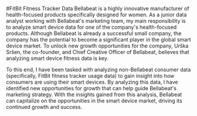 #FitBit Fitness Tracker Data
Bellabeat is a highly innovative manufacturer of health-focused products specifically designed for women. As a junior data analyst working with Bellabeat's marketing team, my main responsibility is to analyze smart device data for one of the company's health-focused products. Although Bellabeat is already a successful small company, the company has the potential to become a significant player in the global smart device market. To unlock new growth opportunities for the company, Urška Sršen, the co-founder, and Chief Creative Officer of Bellabeat, believes that analyzing smart device fitness data is key.

To this end, I have been tasked with analyzing non-Bellabeat consumer data (specifically, FitBit fitness tracker usage data) to gain insight into how consumers are using their smart devices. By analyzing this data, I have identified new opportunities for growth that can help guide Bellabeat's marketing strategy. With the insights gained from this analysis, Bellabeat can capitalize on the opportunities in the smart device market, driving its continued growth and success.
